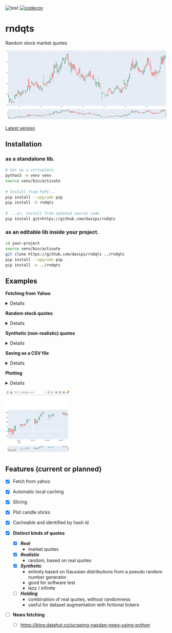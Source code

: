 ![test](https://github.com/davips/rndqts/workflows/test/badge.svg)
[![codecov](https://codecov.io/gh/davips/rndqts/branch/main/graph/badge.svg)](https://codecov.io/gh/davips/rndqts)

# rndqts
Random stock market quotes

<img src="https://raw.githubusercontent.com/davips/rndqts/main/chart.png">

[Latest version](https://github.com/davips/rndqts)

## Installation
### as a standalone lib.
```bash
# Set up a virtualenv. 
python3 -m venv venv
source venv/bin/activate

# Install from PyPI...
pip install --upgrade pip
pip install -U rndqts

# ...or, install from updated source code.
pip install git+https://github.com/davips/rndqts
```

### as an editable lib inside your project.
```bash
cd your-project
source venv/bin/activate
git clone https://github.com/davips/rndqts ../rndqts
pip install --upgrade pip
pip install -e ../rndqts
```

## Examples

**Fetching from Yahoo**
<details>
<p>

```python3
from rndqts import Real

print(Real("VALE3.sa").data)
"""
Fetching VALE3.SA ...

[*********************100%***********************]  1 of 1 completed
                 Open       High        Low      Close    Volume
Date                                                            
2020-12-17  82.771173  84.158663  82.455396  83.440994  21367800
2020-12-18  83.842888  84.570121  83.661076  84.015129  23843100
2020-12-21  82.436261  83.632377  81.125317  83.115654  31877300
2020-12-22  83.115654  83.240048  81.747298  83.192207  23157000
2020-12-23  82.799879  83.756771  82.675485  83.594101  17710200
2020-12-28  84.005561  84.761506  83.326168  83.546249  26001300
2020-12-29  84.177801  84.397882  82.780740  83.316597  19727500
2020-12-30  83.431427  83.814178  82.914705  83.680214  30102700
"""
```


</p>
</details>

**Random stock quotes**
<details>
<p>

```python3
from rndqts import Realistic
from rndqts import Real

# Real quotes to fetch from Yahoo.
r1 = Real("PETR4.sa")
r2 = Real("CSNA3.sa")
r3 = Real("VALE3.sa")
r4 = Real("USIM5.sa")

# Generating random quotes.
print(Realistic([r1, r2, r3, r4]).data)
"""
Fetching PETR4.SA ...

[*********************100%***********************]  1 of 1 completed
Fetching CSNA3.SA ...

[*********************100%***********************]  1 of 1 completed
Fetching USIM5.SA ...

[*********************100%***********************]  1 of 1 completed
        Open    High     Low   Close  Volume
Date                                        
0      99.71  105.87   99.28  104.65   12499
1     105.44  105.72  103.69  104.36    9484
2     103.58  105.33  103.31  104.65   11855
3     104.25  104.72   99.10   99.80    5155
4      98.36   98.99   97.81   98.99    6444
5      99.65  100.64   99.10   99.94    2998
6     100.43  101.34   99.62   99.88    3748
7      97.59  100.78   93.42   98.84    2410
8      99.58  100.67   96.47   97.76    1495
9      97.76   97.91   96.15   97.85    1087
10     99.29   99.85   98.66   98.66     805
11     98.12   98.41   95.27   96.29     764
12     96.75   97.59   96.54   96.95     853
13     98.14   98.21   93.27   95.50     851
14     95.05   96.15   94.91   95.96     651
15     94.51   94.58   89.68   91.43     444
16     91.43   92.96   91.29   91.35     555
17     91.81   92.07   91.09   91.81     488
18     93.59   95.77   92.71   94.87     510
19     94.72   97.32   94.43   96.96     630
20     96.50   96.70   95.67   96.30     565
21     98.56  102.95   95.44   97.31     707
22     98.35   99.30   96.96   97.88     390
23     98.16   98.59   92.45   93.53     239
24     93.66   94.09   93.08   93.94     299
25     92.80   97.65   92.73   95.36     300
26     96.04   96.21   94.72   95.66     247
27     93.86   95.22   92.37   94.64     309
28     94.12   94.85   91.24   92.95     229
29     92.38   93.21   88.42   89.13     169
30     89.27   89.54   86.88   87.21     137
31     87.38   87.61   83.80   84.49     150
32     87.32   89.52   86.36   87.87      68
33     87.62   88.09   87.19   87.65      55
34     86.72   87.96   85.90   87.14      69
35     86.94   89.12   86.42   88.72      60
36     88.60   89.15   88.19   88.33      40
37     88.15   91.93   87.92   91.17      37
38     91.60   91.74   90.56   90.73      47
39     87.79   88.76   85.63   87.24      59
40     86.63   87.83   86.47   86.96      72
41     88.29   93.05   88.23   91.27      90
42     91.48   92.03   89.24   89.64     104
43     89.89   90.34   89.42   89.86     129
44     90.36   93.21   89.66   91.49     162
45     93.24   94.75   91.91   92.48     122
46     90.72   91.58   88.65   89.50     117
47     89.85   94.52   89.44   93.85     147
48     93.23   93.75   92.31   92.96     184
49     92.50   93.26   91.68   93.01     126
50     92.36   95.63   91.72   94.81     158
51     95.33   98.18   95.05   97.14     167
52     96.66   97.42   96.38   96.66     190
53     95.94   99.03   94.91   97.73     238
54     98.34  102.73   97.46  101.92     298
55    102.64  103.35   99.13   99.99     143
"""
```

```python3


```


</p>
</details>

**Synthetic (non-realistic) quotes**
<details>
<p>

```python3
from rndqts import Synthetic

print(Synthetic()[:5].data)
"""
        Open    High     Low   Close  Volume
Date                                        
0     112.22  117.64  104.00  111.43   11868
1     121.24  122.02  100.54  108.78   11689
2     118.44  124.60  110.35  123.54   12208
3     129.35  141.99  127.66  136.83   11958
4     114.05  145.78  102.64  136.04   14673
"""
```


</p>
</details>

**Saving as a CSV file**
<details>
<p>

```python3
from rndqts import Real

Real("VALE3.sa").data.to_csv("/tmp/myfile.csv")


```


</p>
</details>

**Plotting**
<details>
<p>

```python3
from rndqts import Real

print((Real("VALE3.sa").data))
# Real("VALE3.sa").plot()
"""
Fetching VALE3.sa ...
[*********************100%***********************]  1 of 1 completed
"""

"""
                 Open       High        Low      Close    Volume
Date                                                            
2020-12-17  82.771173  84.158663  82.455396  83.440994  21367800
2020-12-18  83.842888  84.570121  83.661076  84.015129  23843100
2020-12-21  82.436261  83.632377  81.125317  83.115654  31877300
2020-12-22  83.115654  83.240048  81.747298  83.192207  23157000
2020-12-23  82.799879  83.756771  82.675485  83.594101  17710200
2020-12-28  84.005561  84.761506  83.326168  83.546249  26001300
2020-12-29  84.177801  84.397882  82.780740  83.316597  19727500
2020-12-30  83.431427  83.814178  82.914705  83.680214  30102700
"""
```


</p>
</details>

<p><a href="https://github.com/davips/rndqts/blob/main/examples/plotvale3.png">
<img src="https://raw.githubusercontent.com/davips/rndqts/main/examples/plotvale3.png" alt="Output as a browser window" width="200" height="200">
</a></p>


## Features (current or planned)

* [x] Fetch from yahoo
* [x] Automatic local caching
* [x] Slicing
* [x] Plot candle sticks
* [x] Cacheable and identified by hash id

  
* [x] **Distinct kinds of quotes**
  * [x] ***Real*** 
    * market quotes
  * [x] ***Realistic***
    * random, based on real quotes
  * [x] ***Synthetic***
    * entirely based on Gaussian distributions from a pseudo random number generator
    * good for software test
    * lazy / infinite
  * [ ] ***Holding***
    * combination of real quotes, without randomness
    * useful for dataset augmentation with fictional tickers


* [ ] **News fetching**
    * [ ] https://blog.datahut.co/scraping-nasdaq-news-using-python

